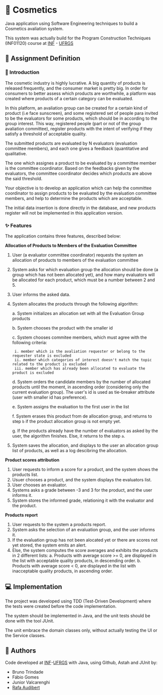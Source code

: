 # :lipstick: Cosmetics
Java application using Software Engineering techniques to build a Cosmetics avaliation system.

This system was actually build for the Program Construction Techniques (INF01120) course at [INF](https://inf.ufrgs.br) - [UFRGS](https://ufrgs.br)

## :memo: Assignment Definition

### :page_with_curl: Introduction
The cosmetic industry is highly lucrative. A big quantity of products is released frequently, and the consumer market is pretty big. In order for consumers to better assess which products are worthwhile,
a platform was created where products of a certain category can be evaluated.

In this platform, an avaliation group can be created for a certain kind of product (i.e face sunscreen), and some registered set of people para invited to be the evaluators for some products, which should be in according to the group interest. This way, registered people (part or not of the group avaliation committee), register products with the intent of verifying if they satisfy a threshold of acceptable quality.

The submitted products are evaluated by N evaluators (evaluation committee members), and each one gives a feedback (quantitative and qualitative.

The one which assignes a product to be evaluated by a committee member is the committee coordinator. Based on the feedbacks given by the evaluators, the committee coordinator decides which products are above the said threshold.

Your objective is to develop an application which can help the committee coordinator to assign products to be evaluated by the evaluation committee members, and help to determine the products which are acceptable.

The initial data insertion is done directly in the database, and new products register will not be implemented in this application version.


### :sparkles: Features

The application contains three features, described below:

**Allocation of Products to Members of the Evaluation Committee**
1. User (a evaluator committee coordinator) requests the system an allocation of products to members of the evaluation committee
2. System asks for which evaluation group the allocation should be done (a group which has not been allocated yet), and how many evaluators will be allocated for each product, which must be a number between 2 and 5.
3. User informs the asked data.
4. System allocates the products through the following algorithm:

    a. System initializes an allocation set with all the Evaluation Group products

    b. System chooses the product with the smaller id

    c. System chooses commitee members, which must agree with the following criteria:
        
        i. member which is the avaliation requester or belong to the requester state is excluded
        ii. member which categories of interest doesn't match the topic related to the product is excluded
        iii. member which has already been allocated to evaluate the product is excluded
    
    d. System orders the candidate members by the number of allocated products until the moment, in ascending order (considering only the current evaluation group). The user's id is used as tie-breaker attribute (user with smaller id has preference).
    
    e. System assigns the evaluation to the first user in the list

    f. System erases this product from de allocation group, and returns to step `b` if the product allocation group is not empty yet.
 
    g. If the products already have the number of evaluators as asked by the user, the algorithm finishes. Else, it returns to the step `a`.

5. System saves the allocation, and displays to the user an allocation group list of products, as well as a log descibring the allocation.


**Product scores attribution**

1. User requests to inform a score for a product, and the system shows the products list.
2. Usuer chooses a product, and the system displays the evaluators list.
3. User chooses an evaluator.
4. Systems asks a grade between -3 and 3 for the product, and the user informs it.
5. System stores the informed grade, relationing it with the evaluator and the product.


**Products report**

1. User requests to the system a products report.
2. System asks the selection of an evaluation group, and the user informs it.
3. If the evaluation group has not been alocated yet or there are scores not yet stored, the system emits an alert.
4. Else, the system computes the score averages and exhibits the products in 2 different lists:
a. Products with average score >= 0, are displayed in the list with acceptable quality products, in descending order.
b. Products with average score < 0, are displayed in the list with inacceptable quality products, in ascending order.

## :computer: Implementation

The project was developed using TDD (Test-Driven Development) where the tests were created before the code implementation.

The system should be implemented in Java, and the unit tests should be done with the tool JUnit.

The unit embrace the domain classes only, without actually testing the UI or the Service classes.

## :busts_in_silhouette: Authors

Code developed at [INF](https://inf.ufrgs.br)-[UFRGS](https://ufrgs.br) with Java, using Github, Astah and JUnit by:
* Bruno Trindade
* Fábio Gomes
* Junior Valcarenghi
* [Rafa Audibert](https://github.com/rafaeelaudibert)
